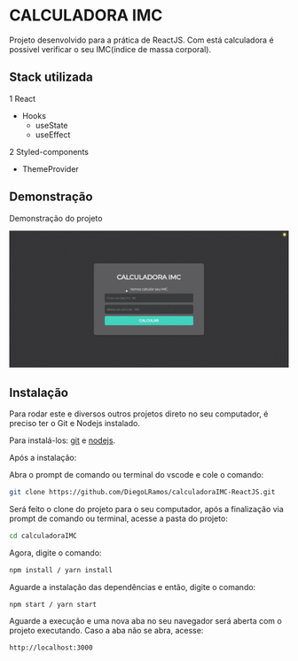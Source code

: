 
# CALCULADORA IMC

Projeto desenvolvido para a prática de ReactJS. 
Com está calculadora é possivel verificar o seu IMC(índice de massa corporal).


## Stack utilizada

1 React
* Hooks
  * useState  
  * useEffect  

2 Styled-components
* ThemeProvider



## Demonstração

Demonstração do projeto

<img src='./src/assets/calculateIMC.gif' alt='Demonstração da calculadora' />


## Instalação

Para rodar este e diversos outros projetos direto no seu computador, 
é preciso ter o Git e Nodejs instalado.

Para instalá-los: [git](https://git-scm.com/) e [nodejs](https://nodejs.org/en/). 

Após a instalação:

Abra o prompt de comando ou terminal do vscode e cole o comando:

```bash
git clone https://github.com/DiegoLRamos/calculadoraIMC-ReactJS.git

```
Será feito o clone do projeto para o seu computador, após a finalização via prompt de comando ou terminal, acesse a pasta do projeto:

```bash
cd calculadoraIMC
```

Agora, digite o comando: 

```bash
npm install / yarn install
```

Aguarde a instalação das dependências e então, digite o comando:

```bash
npm start / yarn start
```

Aguarde a execução e uma nova aba no seu navegador será aberta com o projeto executando. Caso a aba não se abra, acesse:

```bash
http://localhost:3000 
```
